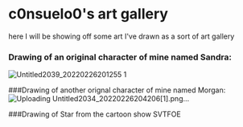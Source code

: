 # c0nsuelo0's art gallery
here I will be showing off some art I've drawn as a sort of art gallery

### Drawing of an original character of mine named Sandra:
![Untitled2039_20220226201255 1](https://user-images.githubusercontent.com/99862219/155842814-e6eb6a9b-e43c-496a-9cd5-b697f7357e28.png)

###Drawing of another orignal character of mine named Morgan:
![Uploading Untitled2034_20220226204206[1].png…]()

###Drawing of Star from the cartoon show SVTFOE

